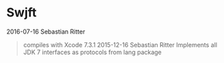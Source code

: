 # Swjft

2016-07-16 Sebastian Ritter
> compiles with Xcode 7.3.1
2015-12-16 Sebastian Ritter 
> Implements all JDK 7 interfaces as protocols from lang package